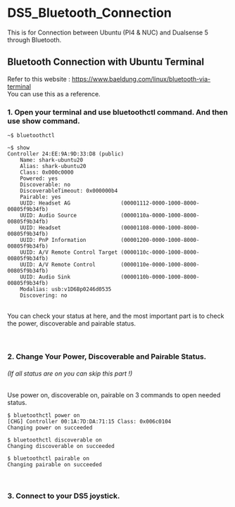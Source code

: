 # DS5_Bluetooth_Connection
This is for Connection between Ubuntu (PI4 &amp; NUC) and Dualsense 5 through Bluetooth.

## Bluetooth Connection with Ubuntu Terminal
Refer to this website : https://www.baeldung.com/linux/bluetooth-via-terminal
<br>
You can use this as a reference.
<br>
### 1. Open your terminal and use bluetoothctl command. And then use show command.
```
~$ bluetoothctl

~$ show
Controller 24:EE:9A:9D:33:D8 (public)
	Name: shark-ubuntu20
	Alias: shark-ubuntu20
	Class: 0x000c0000
	Powered: yes
	Discoverable: no
	DiscoverableTimeout: 0x000000b4
	Pairable: yes
	UUID: Headset AG                (00001112-0000-1000-8000-00805f9b34fb)
	UUID: Audio Source              (0000110a-0000-1000-8000-00805f9b34fb)
	UUID: Headset                   (00001108-0000-1000-8000-00805f9b34fb)
	UUID: PnP Information           (00001200-0000-1000-8000-00805f9b34fb)
	UUID: A/V Remote Control Target (0000110c-0000-1000-8000-00805f9b34fb)
	UUID: A/V Remote Control        (0000110e-0000-1000-8000-00805f9b34fb)
	UUID: Audio Sink                (0000110b-0000-1000-8000-00805f9b34fb)
	Modalias: usb:v1D6Bp0246d0535
	Discovering: no

```
<br>
You can check your status at here, and the most important part is to check the power, discoverable and pairable status.<br><br>
<br>

### 2. Change Your Power, Discoverable and Pairable Status. 
###### (If all status are on you can skip this part !)
Use power on, discoverable on, pairable on 3 commands to open needed status.
```
$ bluetoothctl power on
[CHG] Controller 00:1A:7D:DA:71:15 Class: 0x006c0104
Changing power on succeeded

$ bluetoothctl discoverable on
Changing discoverable on succeeded

$ bluetoothctl pairable on
Changing pairable on succeeded
```
<br>

### 3. Connect to your DS5 joystick.
